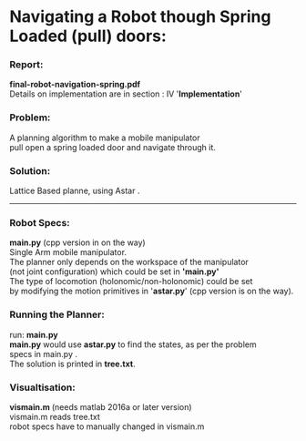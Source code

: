 # Navigating a Robot though Spring Loaded (pull) doors:

<h3>Report: </h3><b>final-robot-navigation-spring.pdf </b><br>
Details on implementation are in section : IV '<b>Implementation</b>'

<h3>Problem:</h3>
A planning algorithm to make a mobile manipulator
<br>pull open a spring loaded door and navigate through it. 

<h3>Solution:</h3> Lattice Based planne, using Astar .
<hr>
<h3>Robot Specs: </h3> <b>main.py</b> (cpp version in on the way)
<br>Single Arm mobile manipulator.
<br> The planner only depends on the workspace of the manipulator
<br> (not joint configuration) which could be set in <b>'main.py'</b>
<br>The type of locomotion (holonomic/non-holonomic) could be set
<br>by modifying the motion primitives in '<b>astar.py</b>' (cpp version is on the way).

<h3>Running the Planner: </h3>
run:  <b>main.py</b>  
<br><b>main.py</b> would use <b>astar.py</b> to find the states, as per the problem
<br>specs in main.py . 
<br>The solution is printed in <b>tree.txt</b>.

<h3>Visualtisation:</h3> <b>vismain.m </b>(needs matlab 2016a or later version)
<br>vismain.m reads tree.txt
<br>robot specs have to manually changed in vismain.m



